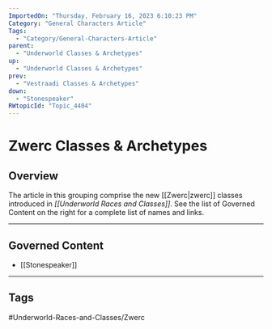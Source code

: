 ```yaml
---
ImportedOn: "Thursday, February 16, 2023 6:10:23 PM"
Category: "General Characters Article"
Tags:
  - "Category/General-Characters-Article"
parent:
  - "Underworld Classes & Archetypes"
up:
  - "Underworld Classes & Archetypes"
prev:
  - "Vestraadi Classes & Archetypes"
down:
  - "Stonespeaker"
RWtopicId: "Topic_4404"
---
```

# Zwerc Classes & Archetypes
## Overview
The article in this grouping comprise the new [[Zwerc|zwerc]] classes introduced in *[[Underworld Races and Classes]]*. See the list of Governed Content on the right for a complete list of names and links.

---
## Governed Content
- [[Stonespeaker]]


---
## Tags
#Underworld-Races-and-Classes/Zwerc

